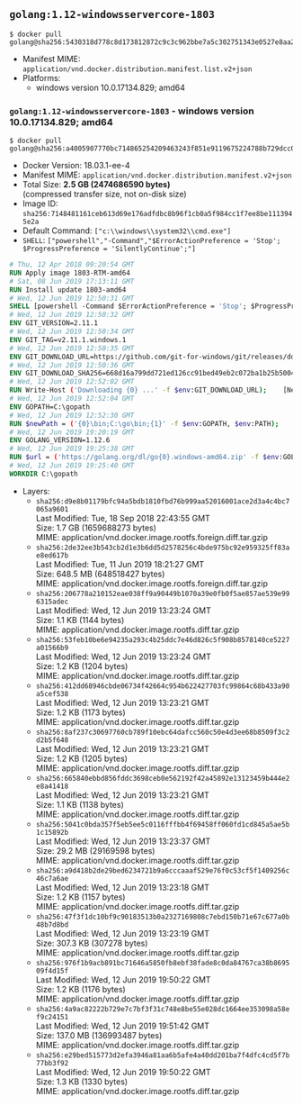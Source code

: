 ## `golang:1.12-windowsservercore-1803`

```console
$ docker pull golang@sha256:5430318d778c8d173812872c9c3c962bbe7a5c302751343e0527e8aa26e086e2
```

-	Manifest MIME: `application/vnd.docker.distribution.manifest.list.v2+json`
-	Platforms:
	-	windows version 10.0.17134.829; amd64

### `golang:1.12-windowsservercore-1803` - windows version 10.0.17134.829; amd64

```console
$ docker pull golang@sha256:a4005907770bc714865254209463243f851e9119675224788b729dcc0931941f
```

-	Docker Version: 18.03.1-ee-4
-	Manifest MIME: `application/vnd.docker.distribution.manifest.v2+json`
-	Total Size: **2.5 GB (2474686590 bytes)**  
	(compressed transfer size, not on-disk size)
-	Image ID: `sha256:7148481161ceb613d69e176adfdbc8b96f1cb0a5f984cc1f7ee8be1113945e2a`
-	Default Command: `["c:\\windows\\system32\\cmd.exe"]`
-	`SHELL`: `["powershell","-Command","$ErrorActionPreference = 'Stop'; $ProgressPreference = 'SilentlyContinue';"]`

```dockerfile
# Thu, 12 Apr 2018 09:20:54 GMT
RUN Apply image 1803-RTM-amd64
# Sat, 08 Jun 2019 17:13:11 GMT
RUN Install update 1803-amd64
# Wed, 12 Jun 2019 12:50:31 GMT
SHELL [powershell -Command $ErrorActionPreference = 'Stop'; $ProgressPreference = 'SilentlyContinue';]
# Wed, 12 Jun 2019 12:50:32 GMT
ENV GIT_VERSION=2.11.1
# Wed, 12 Jun 2019 12:50:34 GMT
ENV GIT_TAG=v2.11.1.windows.1
# Wed, 12 Jun 2019 12:50:35 GMT
ENV GIT_DOWNLOAD_URL=https://github.com/git-for-windows/git/releases/download/v2.11.1.windows.1/MinGit-2.11.1-64-bit.zip
# Wed, 12 Jun 2019 12:50:36 GMT
ENV GIT_DOWNLOAD_SHA256=668d16a799dd721ed126cc91bed49eb2c072ba1b25b50048280a4e2c5ed56e59
# Wed, 12 Jun 2019 12:52:02 GMT
RUN Write-Host ('Downloading {0} ...' -f $env:GIT_DOWNLOAD_URL); 	[Net.ServicePointManager]::SecurityProtocol = [Net.SecurityProtocolType]::Tls12; 	Invoke-WebRequest -Uri $env:GIT_DOWNLOAD_URL -OutFile 'git.zip'; 		Write-Host ('Verifying sha256 ({0}) ...' -f $env:GIT_DOWNLOAD_SHA256); 	if ((Get-FileHash git.zip -Algorithm sha256).Hash -ne $env:GIT_DOWNLOAD_SHA256) { 		Write-Host 'FAILED!'; 		exit 1; 	}; 		Write-Host 'Expanding ...'; 	Expand-Archive -Path git.zip -DestinationPath C:\git\.; 		Write-Host 'Removing ...'; 	Remove-Item git.zip -Force; 		Write-Host 'Updating PATH ...'; 	$env:PATH = 'C:\git\cmd;C:\git\mingw64\bin;C:\git\usr\bin;' + $env:PATH; 	[Environment]::SetEnvironmentVariable('PATH', $env:PATH, [EnvironmentVariableTarget]::Machine); 		Write-Host 'Verifying install ...'; 	Write-Host '  git --version'; git --version; 		Write-Host 'Complete.';
# Wed, 12 Jun 2019 12:52:04 GMT
ENV GOPATH=C:\gopath
# Wed, 12 Jun 2019 12:52:30 GMT
RUN $newPath = ('{0}\bin;C:\go\bin;{1}' -f $env:GOPATH, $env:PATH); 	Write-Host ('Updating PATH: {0}' -f $newPath); 	[Environment]::SetEnvironmentVariable('PATH', $newPath, [EnvironmentVariableTarget]::Machine);
# Wed, 12 Jun 2019 19:20:19 GMT
ENV GOLANG_VERSION=1.12.6
# Wed, 12 Jun 2019 19:25:38 GMT
RUN $url = ('https://golang.org/dl/go{0}.windows-amd64.zip' -f $env:GOLANG_VERSION); 	Write-Host ('Downloading {0} ...' -f $url); 	Invoke-WebRequest -Uri $url -OutFile 'go.zip'; 		$sha256 = '9badf7bbc0ed55f2db967434b033a2cddf2e46dbdc5bb8560d8fde019e8e19d3'; 	Write-Host ('Verifying sha256 ({0}) ...' -f $sha256); 	if ((Get-FileHash go.zip -Algorithm sha256).Hash -ne $sha256) { 		Write-Host 'FAILED!'; 		exit 1; 	}; 		Write-Host 'Expanding ...'; 	Expand-Archive go.zip -DestinationPath C:\; 		Write-Host 'Verifying install ("go version") ...'; 	go version; 		Write-Host 'Removing ...'; 	Remove-Item go.zip -Force; 		Write-Host 'Complete.';
# Wed, 12 Jun 2019 19:25:40 GMT
WORKDIR C:\gopath
```

-	Layers:
	-	`sha256:d9e8b01179bfc94a5bdb1810fbd76b999aa52016001ace2d3a4c4bc7065a9601`  
		Last Modified: Tue, 18 Sep 2018 22:43:55 GMT  
		Size: 1.7 GB (1659688273 bytes)  
		MIME: application/vnd.docker.image.rootfs.foreign.diff.tar.gzip
	-	`sha256:2de32ee3b543cb2d1e3b6dd5d2578256c4bde975bc92e959325ff83ae8ed617b`  
		Last Modified: Tue, 11 Jun 2019 18:21:27 GMT  
		Size: 648.5 MB (648518427 bytes)  
		MIME: application/vnd.docker.image.rootfs.foreign.diff.tar.gzip
	-	`sha256:206778a210152eae038ff9a90449b1070a39e0fb0f5ae857ae539e996315adec`  
		Last Modified: Wed, 12 Jun 2019 13:23:24 GMT  
		Size: 1.1 KB (1144 bytes)  
		MIME: application/vnd.docker.image.rootfs.diff.tar.gzip
	-	`sha256:53feb10be6e94235a293c4b25ddc7e46d826c5f908b8578140ce5227a01566b9`  
		Last Modified: Wed, 12 Jun 2019 13:23:24 GMT  
		Size: 1.2 KB (1204 bytes)  
		MIME: application/vnd.docker.image.rootfs.diff.tar.gzip
	-	`sha256:412dd68946cbde06734f42664c954b622427703fc99864c68b433a90a5cef538`  
		Last Modified: Wed, 12 Jun 2019 13:23:21 GMT  
		Size: 1.2 KB (1173 bytes)  
		MIME: application/vnd.docker.image.rootfs.diff.tar.gzip
	-	`sha256:8af237c30697760cb789f10ebc64dafcc560c50e4d3ee68b8509f3c2d2b5f648`  
		Last Modified: Wed, 12 Jun 2019 13:23:21 GMT  
		Size: 1.2 KB (1205 bytes)  
		MIME: application/vnd.docker.image.rootfs.diff.tar.gzip
	-	`sha256:665840ebbd856fddc3698ceb0e562192f42a45892e13123459b444e2e8a41418`  
		Last Modified: Wed, 12 Jun 2019 13:23:21 GMT  
		Size: 1.1 KB (1138 bytes)  
		MIME: application/vnd.docker.image.rootfs.diff.tar.gzip
	-	`sha256:5041c0bda357f5eb5ee5c0116fffbb4f69458ff060fd1cd845a5ae5b1c15892b`  
		Last Modified: Wed, 12 Jun 2019 13:23:37 GMT  
		Size: 29.2 MB (29169598 bytes)  
		MIME: application/vnd.docker.image.rootfs.diff.tar.gzip
	-	`sha256:a9d418b2de29bed6234721b9a6cccaaaf529e76f0c53cf5f1409256c46c7a6ae`  
		Last Modified: Wed, 12 Jun 2019 13:23:18 GMT  
		Size: 1.2 KB (1157 bytes)  
		MIME: application/vnd.docker.image.rootfs.diff.tar.gzip
	-	`sha256:47f3f1dc10bf9c90183513b0a2327169808c7ebd150b71e67c677a0b48b7d8bd`  
		Last Modified: Wed, 12 Jun 2019 13:23:19 GMT  
		Size: 307.3 KB (307278 bytes)  
		MIME: application/vnd.docker.image.rootfs.diff.tar.gzip
	-	`sha256:976f1b9acb891bc71646a5850fb8ebf38fade8c0da84767ca38b869509f4d15f`  
		Last Modified: Wed, 12 Jun 2019 19:50:22 GMT  
		Size: 1.2 KB (1176 bytes)  
		MIME: application/vnd.docker.image.rootfs.diff.tar.gzip
	-	`sha256:4a9ac82222b729e7c7bf3f31c748e8be55e028dc1664ee353098a58ef9c24151`  
		Last Modified: Wed, 12 Jun 2019 19:51:42 GMT  
		Size: 137.0 MB (136993487 bytes)  
		MIME: application/vnd.docker.image.rootfs.diff.tar.gzip
	-	`sha256:e29bed515773d2efa3946a81aa6b5afe4a40dd201ba7f4dfc4cd5f7b77bb3f92`  
		Last Modified: Wed, 12 Jun 2019 19:50:22 GMT  
		Size: 1.3 KB (1330 bytes)  
		MIME: application/vnd.docker.image.rootfs.diff.tar.gzip
